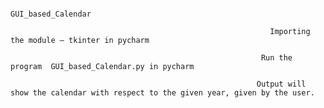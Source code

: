                                                           
                                                                    GUI_based_Calendar
                                                                        
                                                              Importing the module – tkinter in pycharm      
                                                                        
                                                            Run the program  GUI_based_Calendar.py in pycharm
                                                            
                                                           Output will show the calendar with respect to the given year, given by the user. 
                                                                        
                                                                        
                                                                        

                                                       
